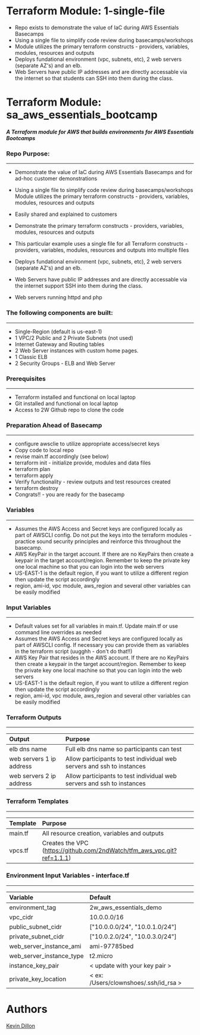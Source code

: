 Terraform Module: 1-single-file
===========

- Repo exists to demonstrate the value of IaC during AWS Essentials Basecamps
- Using a single file to simplify code review during basecamps/workshops
- Module utilizes the primary terraform constructs - providers, variables, modules, resources and outputs
- Deploys fundational environment (vpc, subnets, etc), 2 web servers (separate AZ's) and an elb.  
- Web Servers have public IP addresses and are directly accessable via the internet so that students can SSH into them during the class.

Terraform Module: sa_aws_essentials_bootcamp
===========
##### A Terraform module for AWS that builds environments for AWS Essentials Bootcamps

### Repo Purpose:
------
- Demonstrate the value of IaC during AWS Essentials Basecamps and for ad-hoc customer demonstrations
- Using a single file to simplify code review during basecamps/workshops
Module utilizes the primary terraform constructs - providers, variables, modules, resources and outputs
 
- Easily shared and explained to customers
- Demonstrate the primary terraform constructs - providers, variables, modules, resources and outputs
- This particular example uses a single file for all Terraform constructs - providers, variables, modules, resources and outputs into multiple files
- Deploys fundational environment (vpc, subnets, etc), 2 web servers (separate AZ's) and an elb.
- Web Servers have public IP addresses and are directly accessable via the internet support SSH into them during the class.
- Web servers running httpd and php

### The following components are built:
------
- Single-Region (default is us-east-1)
- 1 VPC/2 Public and 2 Private Subnets (not used)
- Internet Gateway and Routing tables
- 2 Web Server instances with custom home pages.
- 1 Classic ELB
- 2 Security Groups - ELB and Web Server

### Prerequisites
------
- Terraform installed and functional on local laptop
- Git installed and functional on local laptop
- Access to 2W Github repo to clone the code

### Preparation Ahead of Basecamp
------
- configure awsclie to utilize appropriate access/secret keys
- Copy code to local repo
- revise main.tf accordingly (see below)
- terraform init - initialize provide, modules and data files
- terraform plan
- terraform apply
- Verify functionality - review outputs and test resources created
- terraform destroy
- Congrats!! - you are ready for the basecamp

### Variables
------
- Assumes the AWS Access and Secret keys are configured locally as part of AWSCLI config.  Do not put the keys into the terraform modules - practice sound security principles and reinforce this throughout the basecamp.
- AWS KeyPair in the target account. If there are no KeyPairs then create a keypair in the target account/region.  Remember to keep the private key one local machine so that you can login into the web servers
- US-EAST-1 is the default region, if you want to utilize a different region then update the script accordingly
- region, ami-id, vpc module, aws_region and several other variables can be easily modified

### Input Variables
------
- Default values set for all variables in main.tf.  Update main.tf or use command line overrides as needed
- Assumes the AWS Access and Secret keys are configured locally as part of AWSCLI config.  If necessary you can provide them as variables in the terraform script (uugghh - don't do that!!)
- AWS Key Pair that resides in the AWS account. If there are no KeyPairs then create a keypair in the target account/region.  Remember to keep the private key one local machine so that you can login into the web servers
- US-EAST-1 is the default region, if you want to utilize a different region then update the script accordingly
- region, ami-id, vpc module, aws_region and several other variables can be easily modified

### Terraform Outputs
----------------------
| Output | Purpose |
|:-------- |:--------|
elb dns name | Full elb dns name so participants can test
web servers 1 ip address | Allow participants to test individual web servers and ssh to instances
web servers 2 ip address | Allow participants to test individual web servers and ssh to instances

### Terraform Templates
----------------------
| Template | Purpose |
|:-------- |:--------|
main.tf | All resource creation, variables and outputs
vpcs.tf | Creates the VPC (https://github.com/2ndWatch/tfm_aws_vpc.git?ref=1.1.1)

### Environment Input Variables - interface.tf
----------------------

| Variable | Default |
|:-------- |:-------------|
environment_tag | 2w_aws_essentials_demo
vpc_cidr  | 10.0.0.0/16
public_subnet_cidr | ["10.0.0.0/24", "10.0.1.0/24"]
private_subnet_cidr | ["10.0.2.0/24", "10.0.3.0/24"]
web_server_instance_ami | ami-97785bed
web_server_instance_type | t2.micro
instance_key_pair | < update with your key pair >
private_key_location | < ex: /Users/clownshoes/.ssh/id_rsa >

Authors
=======

[Kevin Dillon](kdillon@2ndwatch.com)


